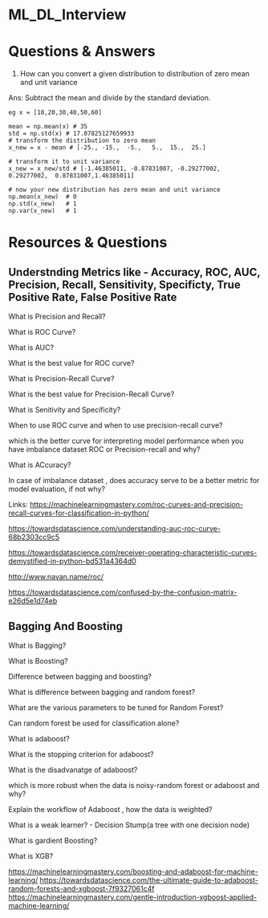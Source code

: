 # ML_DL_Interview

# Questions & Answers
1. How can you convert a given distribution to distribution of zero mean and unit variance

Ans: Subtract the mean and divide by the standard deviation.
```
eg x = [10,20,30,40,50,60]

mean = np.mean(x) # 35
std = np.std(x) # 17.07825127659933
# transform the distribution to zero mean 
x_new = x - mean # [-25., -15.,  -5.,   5.,  15.,  25.]

# transform it to unit variance
x_new = x_new/std # [-1.46385011, -0.87831007, -0.29277002,  0.29277002,  0.87831007,1.46385011]

# now your new distribution has zero mean and unit variance
np.mean(x_new)  # 0
np.std(x_new)   # 1
np.var(x_new)   # 1
```


# Resources & Questions

## Understnding Metrics like - Accuracy, ROC, AUC, Precision, Recall, Sensitivity, Specificty, True Positive Rate, False Positive Rate

What is Precision and Recall?

What is ROC Curve?

What is AUC?

What is the best value for ROC curve?

What is Precision-Recall Curve?

What is the best value for Precision-Recall Curve?

What is Senitivity and Specificity?

When to use ROC curve and when to use precision-recall curve?

which is the better curve for interpreting model performance when you have imbalance dataset ROC or Precision-recall and why?

What is ACcuracy?

In case of imbalance dataset , does accuracy serve to be a better metric for model evaluation, if not why?

Links:
https://machinelearningmastery.com/roc-curves-and-precision-recall-curves-for-classification-in-python/

https://towardsdatascience.com/understanding-auc-roc-curve-68b2303cc9c5

https://towardsdatascience.com/receiver-operating-characteristic-curves-demystified-in-python-bd531a4364d0

http://www.navan.name/roc/

https://towardsdatascience.com/confused-by-the-confusion-matrix-e26d5e1d74eb

## Bagging And Boosting

What is Bagging?

What is Boosting?

Difference between bagging and boosting?

What is difference between bagging and random forest?

What are the various parameters to be tuned for Random Forest?

Can random forest be used for classification alone?

What is adaboost?

What is the stopping criterion for adaboost?

What is the disadvanatge of adaboost?

which is more robust when the data is noisy-random forest or adaboost and why?

Explain the workflow of Adaboost , how the data is weighted?

What is a weak learner? - Decision Stump(a tree with one decision node)

What is gardient Boosting?

What is XGB?

https://machinelearningmastery.com/boosting-and-adaboost-for-machine-learning/
https://towardsdatascience.com/the-ultimate-guide-to-adaboost-random-forests-and-xgboost-7f9327061c4f
https://machinelearningmastery.com/gentle-introduction-xgboost-applied-machine-learning/

